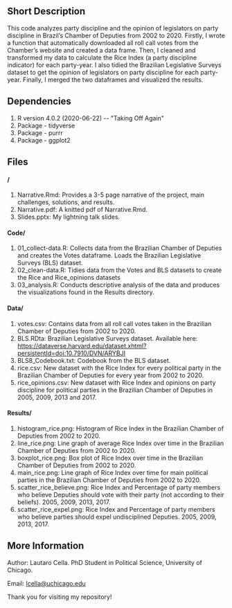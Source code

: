 ## Short Description

This code analyzes party discipline and the opinion of legislators on party discipline in Brazil’s Chamber of Deputies from 2002 to 2020. Firstly, I wrote a function that automatically downloaded all roll call votes from the Chamber’s website and created a data frame. Then, I cleaned and transformed my data to calculate the Rice Index (a party discipline indicator) for each party-year. I also tidied the Brazilian Legislative Surveys dataset to get the opinion of legislators on party discipline for each party-year. Finally, I merged the two dataframes and visualized the results. 

## Dependencies

1. R version 4.0.2 (2020-06-22) -- "Taking Off Again"
2. Package - tidyverse
3. Package - purrr
4. Package - ggplot2

## Files

#### /

1. Narrative.Rmd: Provides a 3-5 page narrative of the project, main challenges, solutions, and results.
2. Narrative.pdf: A knitted pdf of Narrative.Rmd. 
3. Slides.pptx: My lightning talk slides.

#### Code/
1. 01_collect-data.R: Collects data from the Brazilian Chamber of Deputies and creates the Votes dataframe. Loads the Brazilian Legislative Surveys (BLS) dataset.
2. 02_clean-data.R: Tidies data from the Votes and BLS datasets to create the Rice and Rice_opinions datasets
3. 03_analysis.R: Conducts descriptive analysis of the data and produces the visualizations found in the Results directory.

#### Data/

1. votes.csv: Contains data from all roll call votes taken in the Brazilian Chamber of Deputies from 2002 to 2020.
2. BLS.RDta: Brazilian Legislative Surveys dataset. Available here: https://dataverse.harvard.edu/dataset.xhtml?persistentId=doi:10.7910/DVN/ARYBJI
3. BLS8_Codebook.txt: Codebook from the BLS dataset.
4. rice.csv: New dataset with the Rice Index for every political party in the Brazilian Chamber of Deputies for every year from 2002 to 2020.
5. rice_opinions.csv: New dataset with Rice Index and opinions on party discipline for political parties in the Brazilian Chamber of Deputies in 2005, 2009, 2013 and 2017.

#### Results/

1. histogram_rice.png: Histogram of Rice Index in the Brazilian Chamber of Deputies from 2002 to 2020.
2. line_rice.png: Line graph of average Rice Index over time in the Brazilian Chamber of Deputies from 2002 to 2020.
3. boxplot_rice.png: Box plot of Rice Index over time in the Brazilian Chamber of Deputies from 2002 to 2020.
4. main_rice.png: Line graph of Rice Index over time for main political parties in the Brazilian Chamber of Deputies from 2002 to 2020.
5. scatter_rice_believe.png: Rice Index and Percentage of party members who believe Deputies should vote with their party (not according to their beliefs). 2005, 2009, 2013, 2017.
6. scatter_rice_expel.png: Rice Index and Percentage of party members who believe parties should expel undisciplined Deputies. 2005, 2009, 2013, 2017.

## More Information

Author: Lautaro Cella. PhD Student in Political Science, University of Chicago.

Email: lcella@uchicago.edu 

Thank you for visiting my repository! 


